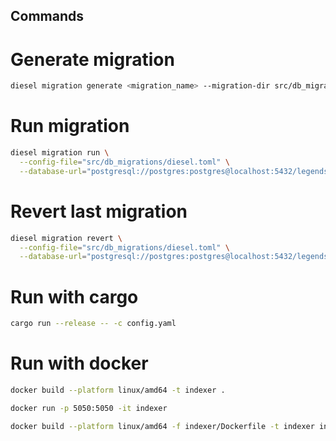 ## Commands

# Generate migration
```sh
diesel migration generate <migration_name> --migration-dir src/db_migrations/migrations 
```

# Run migration
```sh
diesel migration run \
  --config-file="src/db_migrations/diesel.toml" \
  --database-url="postgresql://postgres:postgres@localhost:5432/legendstrade"
```

# Revert last migration
```sh
diesel migration revert \
  --config-file="src/db_migrations/diesel.toml" \
  --database-url="postgresql://postgres:postgres@localhost:5432/legendstrade"
```

# Run with cargo
```sh
cargo run --release -- -c config.yaml
```

# Run with docker
```sh
docker build --platform linux/amd64 -t indexer .
```

```sh
docker run -p 5050:5050 -it indexer
```

```sh
docker build --platform linux/amd64 -f indexer/Dockerfile -t indexer indexer/
```

